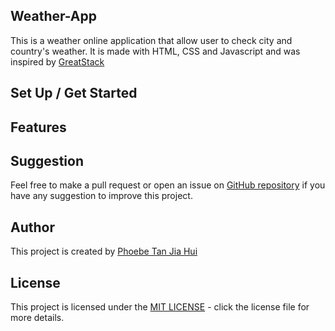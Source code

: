 ## Weather-App
This is a weather online application that allow user to check city and country's weather. It is made with HTML, CSS and Javascript and was inspired by [GreatStack](https://www.youtube.com/watch?v=MIYQR-Ybrn4&amp;list=PLjwm_8O3suyOgDS_Z8AWbbq3zpCmR-WE9&amp;index=1) 

## Set Up / Get Started

## Features

## Suggestion
Feel free to make a pull request or open an issue on [GitHub repository](https://github.com/jiahui-1251/Weather-App) if you have any suggestion to improve this project.

## Author
This project is created by [Phoebe Tan Jia Hui](https://github.com/jiahui-1251)

## License
This project is licensed under the [MIT LICENSE](https://opensource.org/license/mit/) - click the license file for more details.
